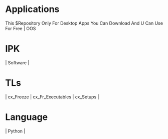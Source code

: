 # Applications
This $Repository Only For Desktop Apps You Can Download And U Can Use For Free | OOS
# IPK
| Software |
# TLs 
| cx_Freeze | cx_Fr_Executables | cx_Setups |
# Language
| Python |

